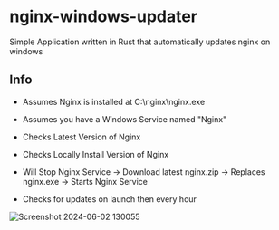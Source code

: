 # nginx-windows-updater
Simple Application written in Rust that automatically updates nginx on windows

## Info

* Assumes Nginx is installed at C:\nginx\nginx.exe

* Assumes you have a Windows Service named "Nginx"

* Checks Latest Version of Nginx

* Checks Locally Install Version of Nginx

* Will Stop Nginx Service -> Download latest nginx.zip -> Replaces nginx.exe -> Starts Nginx Service

* Checks for updates on launch then every hour


![Screenshot 2024-06-02 130055](https://github.com/0xGingi/nginx-windows-updater/assets/104647854/d9181740-1a9d-4bd6-a05f-6b06e06b85b8)
